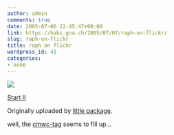```yaml
---
author: admin
comments: true
date: 2005-07-06 22:45:47+00:00
link: https://habi.gna.ch/2005/07/07/raph-on-flickr/
slug: raph-on-flickr
title: raph on flickr
wordpress_id: 41
categories:
- none
---
```



 [![](http://photos18.flickr.com/24117167_cffa334a0b_m.jpg)](http://www.flickr.com/photos/littlepackage/24117167/)
   

 
  [Start II](http://www.flickr.com/photos/littlepackage/24117167/)
    

  Originally uploaded by [little package](http://www.flickr.com/people/littlepackage/).
 



well, the [cmwc-tag](http://flickr.com/photos/tags/cmwc) seems to fill up...
  

